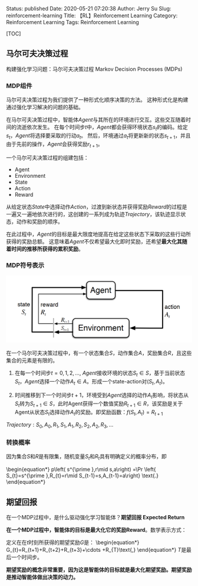Status: published
Date: 2020-05-21 07:20:38
Author: Jerry Su
Slug: reinforcement-learning
Title: 【RL】Reinforcement Learning
Category: Reinforcement Learning 
Tags: Reinforcement Learning 

[TOC]

## 马尔可夫决策过程
构建强化学习问题：马尔可夫决策过程 Markov Decision Processes (MDPs) 

### MDP组件
马尔可夫决策过程为我们提供了一种形式化顺序决策的方法。 这种形式化是构建通过强化学习解决的问题的基础。

在马尔可夫决策过程中，智能体$Agent$与其所在的环境进行交互。这些交互随着时间的流逝依次发生。 在每个时间步$t$中，$Agent$都会获得环境状态$s_t$的编码。给定$s_t$，$Agent$将选择要采取的行动$a_t$。 然后，环境通过$a_t$将更新新的状态$s_{t+1}$，并且由于先前的操作，$Agent$会获得奖励$r_{t+1}$。

一个马尔可夫决策过程的组建包括：

- Agent
- Environment
- State
- Action
- Reward

从给定状态$State$中选择动作$Action$，过渡到新状态并获得奖励$Reward$的过程是一遍又一遍地依次进行的，这创建的一系列成为轨迹$Trajectory$，该轨迹显示状态，动作和奖励的顺序。

在此过程中，$Agent$的目标是最大限度地提高在给定这些状态下采取的这些行动所获得的奖励总额。 这意味着$Agent$不仅希望最大化即时奖励，还希望**最大化其随着时间的推移所获得的累积奖励**。

### MDP符号表示
![mdp](../images/RL/MDP-diagram.png)

在一个马尔可夫决策过程中，有一个状态集合$S$，动作集合$A$，奖励集合$R$，且这些集合的元素是有限的。

1. 在每一个时间步$t = 0, 1, 2, ...$, $Agent$接收环境的状态$S_t \in S$，基于当前状态$S_t$，$Agent$选择一个动作$A_t \in A$。形成一个state-action对($S_t, A_t$)。

2. 时间推移到下一个时间步$t + 1$，环境受到$Agent$选择的动作$A_t$影响，将状态从$S_t$转为$S_{t+1} \in S$，此时Agent获得一个数值奖励$R_{t+1} \in R$，该奖励是关于Agent从状态$S_t$选择动作$A_t$的奖励。即奖励函数：$f(S_t, A_t) = R_{t+1}$

$Trajectory: S_0, A_0, R_1, S_1, A_1, R_2, S_2, A_2, R_3, ...$

### 转换概率
因为集合$S$和$R$是有限集，随机变量$S_t$和$R_t$具有明确定义的概率分布，即

\begin{equation*} p\left( s^{\prime },r\mid s,a\right) =\Pr \left\{ S_{t}=s^{\prime },R_{t}=r\mid S_{t-1}=s,A_{t-1}=a\right\} \text{.} \end{equation*}

## 期望回报
在一个MDP过程中，是什么驱动强化学习智能体？**期望回报 Expected Return**

**在一个MDP过程中，智能体的目标是最大化它的奖励Reward**。数学表示方式：

定义在在$t$时刻所获得的期望奖励$G$是： \begin{equation*} G_{t}=R_{t+1}+R_{t+2}+R_{t+3}+\cdots +R_{T}\text{,} \end{equation*}  $T$是最后一个时间步。

**期望奖励的概念非常重要，因为这是智能体的目标就是最大化期望奖励。期望奖励是推动智能体做出决策的动力。**

